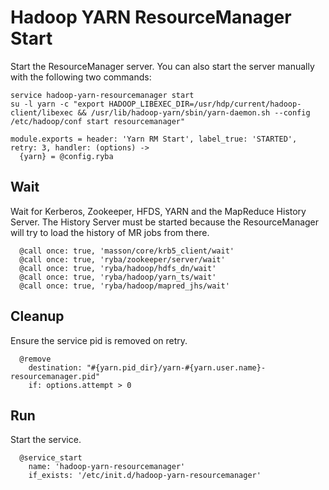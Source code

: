 
# Hadoop YARN ResourceManager Start

Start the ResourceManager server. You can also start the server manually with the
following two commands:

```
service hadoop-yarn-resourcemanager start
su -l yarn -c "export HADOOP_LIBEXEC_DIR=/usr/hdp/current/hadoop-client/libexec && /usr/lib/hadoop-yarn/sbin/yarn-daemon.sh --config /etc/hadoop/conf start resourcemanager"
```

    module.exports = header: 'Yarn RM Start', label_true: 'STARTED', retry: 3, handler: (options) ->
      {yarn} = @config.ryba

## Wait

Wait for Kerberos, Zookeeper, HFDS, YARN and the MapReduce History Server. The
History Server must be started because the ResourceManager will try to load
the history of MR jobs from there.

      @call once: true, 'masson/core/krb5_client/wait'
      @call once: true, 'ryba/zookeeper/server/wait'
      @call once: true, 'ryba/hadoop/hdfs_dn/wait'
      @call once: true, 'ryba/hadoop/yarn_ts/wait'
      @call once: true, 'ryba/hadoop/mapred_jhs/wait'

## Cleanup

Ensure the service pid is removed on retry.

      @remove
        destination: "#{yarn.pid_dir}/yarn-#{yarn.user.name}-resourcemanager.pid"
        if: options.attempt > 0

## Run

Start the service.

      @service_start
        name: 'hadoop-yarn-resourcemanager'
        if_exists: '/etc/init.d/hadoop-yarn-resourcemanager'
